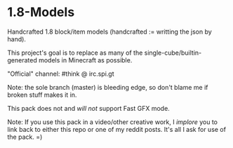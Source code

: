 1.8-Models
==========

Handcrafted 1.8 block/item models (handcrafted := writting the json by hand).

This project's goal is to replace as many of the single-cube/builtin-generated models in Minecraft as possible.

"Official" channel: #think @ irc.spi.gt

Note: the sole branch (master) is bleeding edge, so don't blame me if broken stuff makes it in.

This pack does not and *will not* support Fast GFX mode.

Note: If you use this pack in a video/other creative work, I *implore* you to link back to either this repo or one of my reddit posts. It's all I ask for use of the pack. =)
